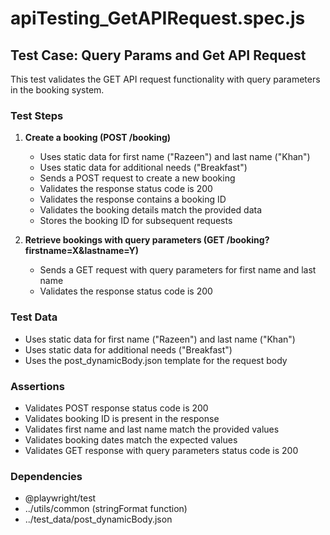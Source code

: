 # apiTesting_GetAPIRequest.spec.js

## Test Case: Query Params and Get API Request

This test validates the GET API request functionality with query parameters in the booking system.

### Test Steps

1. **Create a booking (POST /booking)**
   - Uses static data for first name ("Razeen") and last name ("Khan")
   - Uses static data for additional needs ("Breakfast")
   - Sends a POST request to create a new booking
   - Validates the response status code is 200
   - Validates the response contains a booking ID
   - Validates the booking details match the provided data
   - Stores the booking ID for subsequent requests

2. **Retrieve bookings with query parameters (GET /booking?firstname=X&lastname=Y)**
   - Sends a GET request with query parameters for first name and last name
   - Validates the response status code is 200

### Test Data

- Uses static data for first name ("Razeen") and last name ("Khan")
- Uses static data for additional needs ("Breakfast")
- Uses the post_dynamicBody.json template for the request body

### Assertions

- Validates POST response status code is 200
- Validates booking ID is present in the response
- Validates first name and last name match the provided values
- Validates booking dates match the expected values
- Validates GET response with query parameters status code is 200

### Dependencies

- @playwright/test
- ../utils/common (stringFormat function)
- ../test_data/post_dynamicBody.json
